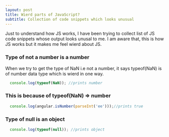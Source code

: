 ```yaml
---
layout: post
title: Wierd parts of JavaScript?
subtitle: Collection of code snippets which looks unusual
---
```


Just to understand how JS works, I have been trying to collect list of JS code snippets whose output looks unusal to me. 
I am aware that, this is how JS works but it makes me feel wierd about JS. 

### Type of not a number is a number
When we try to get the type of NaN i.e not a number, it says typeof(NaN) is of number data type which is wierd in one way.

```javascript
  console.log(typeof(NaN)); //prints number
```
### This is because of typeof(NaN) => number

```javascript
  console.log(angular.isNumber(parseInt('ee')));//prints true
```

### Type of null is an object

```javascript
  console.log(typeof(null)); //prints object
```
